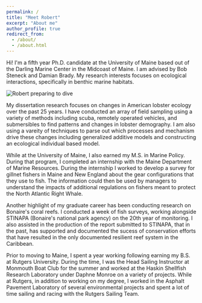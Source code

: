 ```yaml
---
permalink: /
title: "Meet Robert"
excerpt: "About me"
author_profile: true
redirect_from: 
  - /about/
  - /about.html
---
```


Hi! I'm a fifth year Ph.D. candidate at the University of Maine based out of the Darling Marine Center in the Midcoast of Maine. I am advised by Bob Steneck and Damian Brady. My research interests focuses on ecological interactions, specifically in benthic marine habitats.  

![Robert preparing to dive](/images/DrysuitSurface.JPG)

My dissertation research focuses on changes in American lobster ecology over the past 25 years. I have conducted an array of field sampling using a variety of methods including scuba, remotely operated vehicles, and submersibles to find patterns and changes in lobster demography. I am also using a vareity of techniques to parse out which processes and mechanism drive these changes including generalized additive models and constructing an ecological individual based model. 



While at the University of Maine, I also earned my M.S. in Marine Policy. During that program, I completed an internship with the Maine Department of Marine Resources. During the internship I worked to develop a survey for gillnet fishers in Maine and New England about the gear configurations that they use to fish. The information could then be used by managers to understand the impacts of additional regulations on fishers meant to protect the North Atlantic Right Whale. 

Another highlight of my graduate career has been conducting research on Bonaire's coral reefs. I conducted a week of fish surveys, working alongside STINAPA (Bonaire's national park agency) on the 20th year of monitoring. I also assisted in the production of the report submitted to STINAPA, that in the past, has supported and documented the sucess of conservation efforts that have resulted in the only documented resilient reef system in the Caribbean.  



Prior to moving to Maine, I spent a year working following earning my B.S. at Rutgers University. During the time, I was the Head Sailing Instructor at Monmouth Boat Club for the summer and worked at the Haskin Shellfish Research Laboratory under Daphne Monroe on a variety of projects. While at Rutgers, in addition to working on my degree, I worked in the Asphalt Pavement Laboratory of several environmental projects and spent a lot of time sailing and racing with the Rutgers Sailing Team. 


